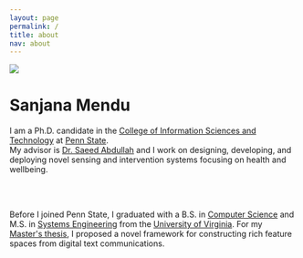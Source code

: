 ```yaml
---
layout: page
permalink: /
title: about
nav: about
---
```


<div class="text-center mt-5">
  <img class="profile-img" src="{{ 'profile.jpg' | prepend: '/assets/img/' | prepend: site.baseurl }}">
</div>

<div class="col mt-4">
  <h1 class="title text-center font-weight-bold">Sanjana Mendu</h1>
  <div class="row mt-3 mb-3">
    <div class="col-sm-6">
  </div>
</div>

<!-- Introduction -->

<div class="col text-center p-0">
  I am a Ph.D. candidate in the
  <!-- <a href="https://ist.psu.edu/prospective/graduate/phd-informatics" target="_blank">Informatics</a> in the  -->
  <a href="https://ist.psu.edu/" target="_blank">College of Information Sciences and Technology</a> at <a href="https://www.psu.edu/" target="_blank">Penn State</a>.<br/>
  My advisor is <a href="https://saeedabdullah.com" target="_blank">Dr. Saeed Abdullah</a> and I work on designing, developing, and deploying novel sensing and intervention systems focusing on health and wellbeing.
  
  <br/><br/>

  Before I joined Penn State, I graduated with 
  a B.S. in <a href="https://engineering.virginia.edu/departments/computer-science" target="_blank">Computer Science</a> 
  and M.S. in <a href="https://engineering.virginia.edu/departments/engineering-systems-and-environment/academics/systems-engineering" target="_blank">Systems Engineering</a> from the <a href="https://www.virginia.edu" target="_blank">University of Virginia</a>. 
  For my <a href="https://libraetd.lib.virginia.edu/public_view/xg94hq166" target="_blank">Master's thesis</a>, I proposed a novel framework for constructing rich feature spaces from digital text communications.
</div>